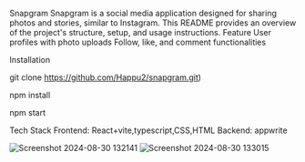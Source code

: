 Snapgram
Snapgram is a social media application designed for sharing photos and stories, similar to Instagram. This README provides an overview of the project's structure, setup, and usage instructions.
Feature
    User profiles with photo uploads
    Follow, like, and comment functionalities

Installation


git clone https://github.com/Happu2/snapgram.git)

npm install

npm start


Tech Stack
  Frontend: React+vite,typescript,CSS,HTML
    Backend: appwrite

![Screenshot 2024-08-30 132141](https://github.com/user-attachments/assets/85d5cf0d-9d8f-4336-918b-5daa7ed05d6e)
![Screenshot 2024-08-30 133015](https://github.com/user-attachments/assets/4e8e4176-f130-4874-81d8-5153ca8768a3)

    




    
